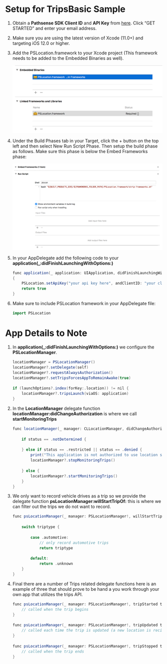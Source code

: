 # Setup for TripsBasic Sample

1. Obtain a **Pathsense SDK Client ID** and **API Key** from [here](https://pathsense.com/). Click “GET STARTED” and enter your email address.

2. Make sure you are using the latest version of Xcode (11.0+) and targeting iOS 12.0 or higher.

3. Add the PSLocation.framework to your Xcode project (This framework needs to be added to the Embedded Binaries as well).

	![Screenshot1](../frameworks.png?raw=true "")

4. Under the Build Phases tab in your Target, click the + button on the top left and then select New Run Script Phase. Then setup the build phase as follows. Make sure this phase is below the Embed Frameworks phase:

	![Screenshot2](../RunScript.png?raw=true "")

5. In your AppDelegate add the following code to your **application(_:didFinishLaunchingWithOptions:)**

    ```groovy
    func application(_ application: UIApplication, didFinishLaunchingWithOptions launchOptions: [UIApplicationLaunchOptionsKey: Any]?) -> Bool
    {
        PSLocation.setApiKey("your api key here", andClientID: "your client ID")
        return true
    }
	```
6. Make sure to include PSLocation framework in your AppDelegate file:

    ```groovy
	import PSLocation
	```

# App Details to Note

1. In **application(_:didFinishLaunchingWithOptions:)** we configure the **PSLocationManager**.  
    
    ```groovy
    locationManager = PSLocationManager()
    locationManager?.setDelegate(self)
    locationManager?.requestAlwaysAuthorization()
    locationManager?.setTripsForcesAppToRemainAwake(true)

    if (launchOptions?.index(forKey:.location)) != nil {
        locationManager?.tripsLaunch(viaOS: application)
    }
    ```

2. In the **LocationManager** delegate function **locationManager:didChangeAuthorization** is where we call **startMonitoringTrips**

    ```groovy
    func locationManager(_ manager: CLLocationManager, didChangeAuthorization status: CLAuthorizationStatus) {
        
        if status == .notDetermined {
        
        } else if status == .restricted || status == .denied {
            print("This application is not authorized to use location services -> \(status)")
            locationManager?.stopMonitoringTrips()

        } else {
            locationManager?.startMonitoringTrips()
        }
    }
	```

3. We only want to record vehicle drives as a trip so we provide the delegate function  **psLocationManager:willStartTripOf:** this is where we can filter out the trips we do not want to record.

    ```groovy
    func psLocationManager(_ manager: PSLocationManager!, willStartTripOf triptype: PSTripType) -> PSTripType {
        
        switch triptype {
            
            case .automotive:
                // only record automotive trips
                return triptype

            default:
                return .unknown
        }
    }
    ```

4. Final there are a number of Trips related delegate functions here is an example of three that should prove to be hand a you work through your own app that utilizes the trips API.

    ```groovy
    func psLocationManager(_ manager: PSLocationManager!, tripStarted trip: PSTrip!) {
        // called when the trip begins
    }
    
    func psLocationManager(_ manager: PSLocationManager!, tripUpdated trip: PSTrip!) {
        // called each time the trip is updated (a new location is recieved)
    }

    func psLocationManager(_ manager: PSLocationManager!, tripStopped trip: PSTrip!) {
        // called when the trip ends
    }
    ```
